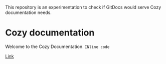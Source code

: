 This repository is an experimentation to check if GitDocs would serve Cozy documentation needs.

# Cozy documentation

Welcome to the Cozy Documentation. `INline code`

[Link](http://cozy.io)
